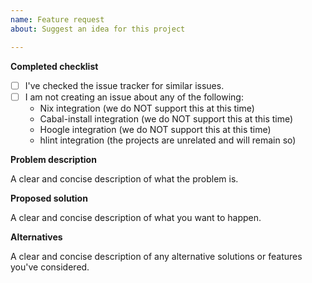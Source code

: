 ```yaml
---
name: Feature request
about: Suggest an idea for this project

---
```


**Completed checklist**

- [ ] I've checked the issue tracker for similar issues.
- [ ] I am not creating an issue about any of the following:
  - Nix integration (we do NOT support this at this time)
  - Cabal-install integration (we do NOT support this at this time)
  - Hoogle integration (we do NOT support this at this time)
  - hlint integration (the projects are unrelated and will remain so)

**Problem description**

A clear and concise description of what the problem is.

**Proposed solution**

A clear and concise description of what you want to happen.

**Alternatives**

A clear and concise description of any alternative solutions or features you've considered.
